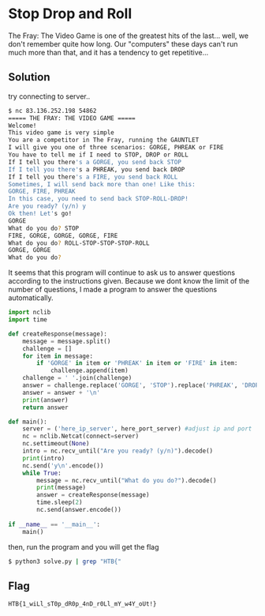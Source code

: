 # Stop Drop and Roll
The Fray: The Video Game is one of the greatest hits of the last... well, we don't remember quite how long. Our "computers" these days can't run much more than that, and it has a tendency to get repetitive...

## Solution

try connecting to server..

```sh
$ nc 83.136.252.198 54862
===== THE FRAY: THE VIDEO GAME =====
Welcome!
This video game is very simple
You are a competitor in The Fray, running the GAUNTLET
I will give you one of three scenarios: GORGE, PHREAK or FIRE
You have to tell me if I need to STOP, DROP or ROLL
If I tell you there's a GORGE, you send back STOP
If I tell you there's a PHREAK, you send back DROP
If I tell you there's a FIRE, you send back ROLL
Sometimes, I will send back more than one! Like this:
GORGE, FIRE, PHREAK
In this case, you need to send back STOP-ROLL-DROP!
Are you ready? (y/n) y
Ok then! Let's go!
GORGE
What do you do? STOP
FIRE, GORGE, GORGE, GORGE, FIRE
What do you do? ROLL-STOP-STOP-STOP-ROLL
GORGE, GORGE
What do you do?
```

It seems that this program will continue to ask us to answer questions according to the instructions given. Because we dont know the limit of the number of questions, I made a program to answer the questions automatically.

```py
import nclib
import time

def createResponse(message):
    message = message.split()
    challenge = []
    for item in message:
        if 'GORGE' in item or 'PHREAK' in item or 'FIRE' in item: 
            challenge.append(item)
    challenge = ' '.join(challenge)
    answer = challenge.replace('GORGE', 'STOP').replace('PHREAK', 'DROP').replace('FIRE', 'ROLL').replace(', ','-')
    answer = answer + '\n'
    print(answer)
    return answer

def main():
    server = ('here_ip_server', here_port_server) #adjust ip and port
    nc = nclib.Netcat(connect=server)
    nc.settimeout(None)
    intro = nc.recv_until("Are you ready? (y/n)").decode()
    print(intro)
    nc.send('y\n'.encode())
    while True:
        message = nc.recv_until("What do you do?").decode()
        print(message)
        answer = createResponse(message)
        time.sleep(2)
        nc.send(answer.encode())
    
if __name__ == '__main__':
    main()
```

then, run the program and you will get the flag
```sh
$ python3 solve.py | grep "HTB{"
```

## Flag
    HTB{1_wiLl_sT0p_dR0p_4nD_r0Ll_mY_w4Y_oUt!}